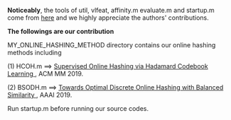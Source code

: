 **Noticeably**, the tools of util, vlfeat, affinity.m evaluate.m and startup.m come from <a href="https://github.com/fcakir/mihash">here</a> and we highly appreciate the authors' contributions.

**The followings are our contribution**

MY_ONLINE_HASHING_METHOD directory contains our online hashing methods including

(1) HCOH.m  ==> <a href="https://dl.acm.org/citation.cfm?id=3240519">Supervised Online Hashing via Hadamard Codebook Learning </a>, ACM MM 2019. 

(2) BSODH.m  ==> <a href ="https://arxiv.org/abs/1901.10185">Towards Optimal Discrete Online Hashing with Balanced Similarity </a>, AAAI 2019.

Run startup.m before running our source codes.
